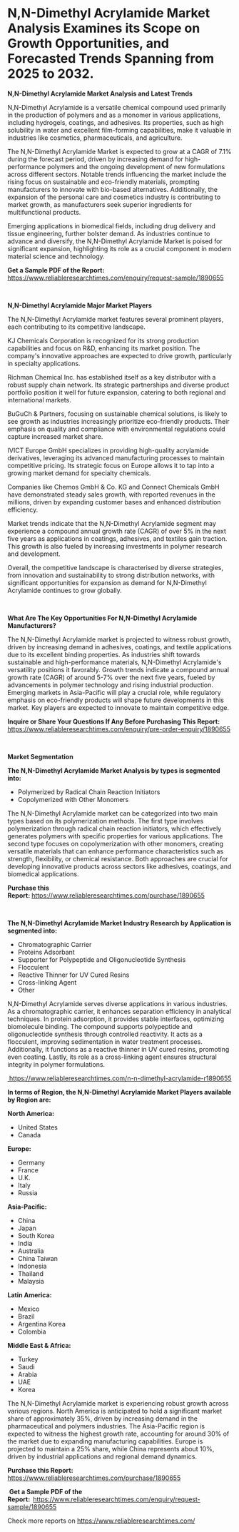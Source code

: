 <p><h1>N,N-Dimethyl Acrylamide Market Analysis Examines its Scope on Growth Opportunities, and Forecasted Trends Spanning from 2025 to 2032.</h1></p><p><strong>N,N-Dimethyl Acrylamide Market Analysis and Latest Trends</strong></p>
<p><p>N,N-Dimethyl Acrylamide is a versatile chemical compound used primarily in the production of polymers and as a monomer in various applications, including hydrogels, coatings, and adhesives. Its properties, such as high solubility in water and excellent film-forming capabilities, make it valuable in industries like cosmetics, pharmaceuticals, and agriculture.</p><p>The N,N-Dimethyl Acrylamide Market is expected to grow at a CAGR of 7.1% during the forecast period, driven by increasing demand for high-performance polymers and the ongoing development of new formulations across different sectors. Notable trends influencing the market include the rising focus on sustainable and eco-friendly materials, prompting manufacturers to innovate with bio-based alternatives. Additionally, the expansion of the personal care and cosmetics industry is contributing to market growth, as manufacturers seek superior ingredients for multifunctional products.</p><p>Emerging applications in biomedical fields, including drug delivery and tissue engineering, further bolster demand. As industries continue to advance and diversify, the N,N-Dimethyl Acrylamide Market is poised for significant expansion, highlighting its role as a crucial component in modern material science and technology.</p></p>
<p><strong>Get a Sample PDF of the Report:&nbsp;</strong> <a href="https://www.reliableresearchtimes.com/enquiry/request-sample/1890655?utm_campaign=2006&utm_medium=2&utm_source=Github&utm_content=ia&utm_term=14012025&utm_id=nn-dimethyl-acrylamide">https://www.reliableresearchtimes.com/enquiry/request-sample/1890655</a></p>
<p>&nbsp;</p>
<p><strong>N,N-Dimethyl Acrylamide Major Market Players</strong></p>
<p><p>The N,N-Dimethyl Acrylamide market features several prominent players, each contributing to its competitive landscape. </p><p>KJ Chemicals Corporation is recognized for its strong production capabilities and focus on R&D, enhancing its market position. The company's innovative approaches are expected to drive growth, particularly in specialty applications.</p><p>Richman Chemical Inc. has established itself as a key distributor with a robust supply chain network. Its strategic partnerships and diverse product portfolio position it well for future expansion, catering to both regional and international markets.</p><p>BuGuCh & Partners, focusing on sustainable chemical solutions, is likely to see growth as industries increasingly prioritize eco-friendly products. Their emphasis on quality and compliance with environmental regulations could capture increased market share.</p><p>IVICT Europe GmbH specializes in providing high-quality acrylamide derivatives, leveraging its advanced manufacturing processes to maintain competitive pricing. Its strategic focus on Europe allows it to tap into a growing market demand for specialty chemicals.</p><p>Companies like Chemos GmbH & Co. KG and Connect Chemicals GmbH have demonstrated steady sales growth, with reported revenues in the millions, driven by expanding customer bases and enhanced distribution efficiency.</p><p>Market trends indicate that the N,N-Dimethyl Acrylamide segment may experience a compound annual growth rate (CAGR) of over 5% in the next five years as applications in coatings, adhesives, and textiles gain traction. This growth is also fueled by increasing investments in polymer research and development.</p><p>Overall, the competitive landscape is characterised by diverse strategies, from innovation and sustainability to strong distribution networks, with significant opportunities for expansion as demand for N,N-Dimethyl Acrylamide continues to grow globally.</p></p>
<p>&nbsp;</p>
<p><strong>What Are The Key Opportunities For N,N-Dimethyl Acrylamide Manufacturers?</strong></p>
<p><p>The N,N-Dimethyl Acrylamide market is projected to witness robust growth, driven by increasing demand in adhesives, coatings, and textile applications due to its excellent binding properties. As industries shift towards sustainable and high-performance materials, N,N-Dimethyl Acrylamide's versatility positions it favorably. Growth trends indicate a compound annual growth rate (CAGR) of around 5-7% over the next five years, fueled by advancements in polymer technology and rising industrial production. Emerging markets in Asia-Pacific will play a crucial role, while regulatory emphasis on eco-friendly products will shape future developments in this market. Key players are expected to innovate to maintain competitive edge.</p></p>
<p><strong>Inquire or Share Your Questions If Any Before Purchasing This Report:</strong> <a href="https://www.reliableresearchtimes.com/enquiry/pre-order-enquiry/1890655?utm_campaign=2006&utm_medium=2&utm_source=Github&utm_content=ia&utm_term=14012025&utm_id=nn-dimethyl-acrylamide">https://www.reliableresearchtimes.com/enquiry/pre-order-enquiry/1890655</a></p>
<p>&nbsp;</p>
<p><strong>Market Segmentation</strong></p>
<p><strong>The N,N-Dimethyl Acrylamide Market Analysis by types is segmented into:</strong></p>
<p><ul><li>Polymerized by Radical Chain Reaction Initiators</li><li>Copolymerized with Other Monomers</li></ul></p>
<p><p>The N,N-Dimethyl Acrylamide market can be categorized into two main types based on its polymerization methods. The first type involves polymerization through radical chain reaction initiators, which effectively generates polymers with specific properties for various applications. The second type focuses on copolymerization with other monomers, creating versatile materials that can enhance performance characteristics such as strength, flexibility, or chemical resistance. Both approaches are crucial for developing innovative products across sectors like adhesives, coatings, and biomedical applications.</p></p>
<p><strong>Purchase this Report:&nbsp;</strong><a href="https://www.reliableresearchtimes.com/purchase/1890655?utm_campaign=2006&utm_medium=2&utm_source=Github&utm_content=ia&utm_term=14012025&utm_id=nn-dimethyl-acrylamide">https://www.reliableresearchtimes.com/purchase/1890655</a></p>
<p>&nbsp;</p>
<p><strong>The N,N-Dimethyl Acrylamide Market Industry Research by Application is segmented into:</strong></p>
<p><ul><li>Chromatographic Carrier</li><li>Proteins Adsorbant</li><li>Supporter for Polypeptide and Oligonucleotide Synthesis</li><li>Flocculent</li><li>Reactive Thinner for UV Cured Resins</li><li>Cross-linking Agent</li><li>Other</li></ul></p>
<p><p>N,N-Dimethyl Acrylamide serves diverse applications in various industries. As a chromatographic carrier, it enhances separation efficiency in analytical techniques. In protein adsorption, it provides stable interfaces, optimizing biomolecule binding. The compound supports polypeptide and oligonucleotide synthesis through controlled reactivity. It acts as a flocculent, improving sedimentation in water treatment processes. Additionally, it functions as a reactive thinner in UV cured resins, promoting even coating. Lastly, its role as a cross-linking agent ensures structural integrity in polymer formulations.</p></p>
<p><a href="https://www.reliableresearchtimes.com/n-n-dimethyl-acrylamide-r1890655?utm_campaign=2006&utm_medium=2&utm_source=Github&utm_content=ia&utm_term=14012025&utm_id=nn-dimethyl-acrylamide">&nbsp;https://www.reliableresearchtimes.com/n-n-dimethyl-acrylamide-r1890655</a></p>
<p><strong>In terms of Region, the N,N-Dimethyl Acrylamide Market Players available by Region are:</strong></p>
<p>
    <p> <strong> North America: </strong>
        <ul>
            <li>United States</li>
            <li>Canada</li>
        </ul>
        </p> 
    <p> <strong> Europe: </strong>
        <ul>
            <li>Germany</li>
            <li>France</li>
            <li>U.K.</li>
            <li>Italy</li>
            <li>Russia</li>
        </ul>
        </p> 
    <p> <strong> Asia-Pacific: </strong>
        <ul>
            <li>China</li>
            <li>Japan</li>
            <li>South Korea</li>
            <li>India</li>
            <li>Australia</li>
            <li>China Taiwan</li>
            <li>Indonesia</li>
            <li>Thailand</li>
            <li>Malaysia</li>
        </ul>
        </p> 
    <p> <strong> Latin America: </strong>
        <ul>
            <li>Mexico</li>
            <li>Brazil</li>
            <li>Argentina Korea</li>
            <li>Colombia</li>
        </ul>
        </p> 
    <p> <strong> Middle East & Africa: </strong>
        <ul>
            <li>Turkey</li>
            <li>Saudi</li>
            <li>Arabia</li>
            <li>UAE</li>
            <li>Korea</li>
        </ul>
    </p>
    </p>
<p><p>The N,N-Dimethyl Acrylamide market is experiencing robust growth across various regions. North America is anticipated to hold a significant market share of approximately 35%, driven by increasing demand in the pharmaceutical and polymers industries. The Asia-Pacific region is expected to witness the highest growth rate, accounting for around 30% of the market due to expanding manufacturing capabilities. Europe is projected to maintain a 25% share, while China represents about 10%, driven by industrial applications and regional demand dynamics.</p></p>
<p><strong>Purchase this Report: </strong><a href="https://www.reliableresearchtimes.com/purchase/1890655?utm_campaign=2006&utm_medium=2&utm_source=Github&utm_content=ia&utm_term=14012025&utm_id=nn-dimethyl-acrylamide">https://www.reliableresearchtimes.com/purchase/1890655</a></p>
<p>&nbsp;<strong>Get a Sample PDF of the Report:&nbsp;&nbsp;</strong><a href="https://www.reliableresearchtimes.com/enquiry/request-sample/1890655?utm_campaign=2006&utm_medium=2&utm_source=Github&utm_content=ia&utm_term=14012025&utm_id=nn-dimethyl-acrylamide">https://www.reliableresearchtimes.com/enquiry/request-sample/1890655</a></p>
<p><strong></strong></p>
<p>Check more reports on <a href="https://www.reliableresearchtimes.com/?utm_campaign=2006&utm_medium=2&utm_source=Github&utm_content=ia&utm_term=14012025&utm_id=nn-dimethyl-acrylamide">https://www.reliableresearchtimes.com/</a></p>